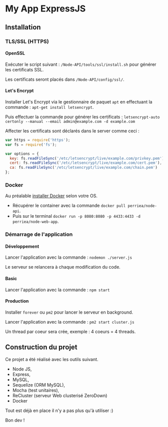 # My App ExpressJS

## Installation

### TLS/SSL (HTTPS)

#### OpenSSL

Exécuter le script suivant : `/Node-API/tools/ssl/install.sh` pour générer les certificats SSL.

Les certificats seront placés dans `/Node-API/config/ssl/`.


#### Let's Encrypt

Installer Let's Encrypt via le gestionnaire de paquet `apt` en effectuant la commande : `apt-get install letsencrypt`.

Puis effectuer la commande pour générer les certificats : `letsencrypt-auto certonly --manual --email admin@example.com -d example.com`

Affecter les certificats sont déclarés dans le server comme ceci :

``` js
var https = require('https');
var fs = require('fs');

var options = {
  key: fs.readFileSync('/etc/letsencrypt/live/example.com/privkey.pem'),
  cert: fs.readFileSync('/etc/letsencrypt/live/example.com/cert.pem'),
  ca: fs.readFileSync('/etc/letsencrypt/live/example.com/chain.pem')
};
```


### Docker

Au préalable [installer Docker](https://docs.docker.com/engine/installation/) selon votre OS. 

* Récupérer le container avec la commande `docker pull perriea/node-api`.
* Puis sur le terminal `docker run -p 8080:8080 -p 4433:4433 -d perriea/node-web-app`.


### Démarrage de l'application

#### Développement

Lancer l'application avec la commande : `nodemon ./server.js`

Le serveur se relancera à chaque modification du code.


#### Basic

Lancer l'application avec la commande : `npm start`


#### Production

Installer `forever` ou `pm2` pour lancer le serveur en background.

Lancer l'application avec la commande : `pm2 start cluster.js`

Un thread par coeur sera crée, exemple : 4 coeurs = 4 threads.


## Construction du projet

Ce projet a été réalisé avec les outils suivant.
* Node JS,
* Express,
* MySQL,
* Sequelize (ORM MySQL),
* Mocha (test unitaires),
* ReCluster (serveur Web clusterisé ZeroDown)
* Docker


Tout est déjà en place il n'y a pas plus qu'à utiliser :)

Bon dev !